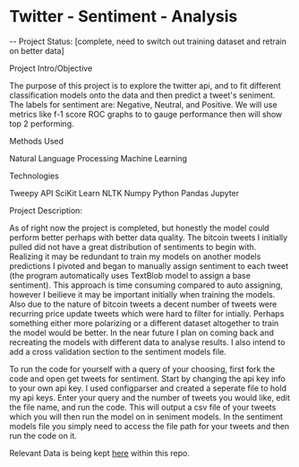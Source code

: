 

# Twitter - Sentiment - Analysis


-- Project Status: [complete, need to switch out training dataset and retrain on better data]


Project Intro/Objective

The purpose of this project is to explore the twitter api, and to fit different classification models onto the data and then predict a tweet's seniment. The labels for sentiment are: Negative, Neutral, and Positive. We will use metrics like f-1 score ROC graphs to to gauge performance then will show top 2 performing. 


Methods Used

Natural Language Processing
Machine Learning


Technologies

Tweepy API
SciKit Learn
NLTK
Numpy
Python
Pandas
Jupyter


Project Description:

As of right now the project is completed, but honestly the model could perform better perhaps with better data quality. The bitcoin tweets I initially pulled did not have a great distribution of sentiments to begin with. Realizing it may be redundant to train my models on another models predictions I pivoted and began to manually assign sentiment to each tweet (the program automatically uses TextBlob model to assign a base sentiment). This approach is time consuming compared to auto assigning, however I beilieve it may be important initially when training the models. Also due to the nature of bitcoin tweets a decent number of tweets were recurring price update tweets which were hard to filter for intially. Perhaps something either more polarizing or a different dataset altogether to train the model would be better. In the near future I plan on coming back and recreating the models with different data to analyse results. I also intend to add a cross validation section to the sentiment models file.

To run the code for yourself with a query of your choosing, first fork the code and open get tweets for sentiment. Start by changing the api key info to your own api key. I used configparser and created a seperate file to hold my api keys. Enter your query and the number of tweets you would like, edit the file name, and run the code. This will output a csv file of your tweets which you will then run the model on in seniment models. In the sentiment models file you simply need to access the file path for your tweets and then run the code on it.




Relevant Data is being kept [here]('https://github.com/jarrod7800/Twitter-Sentiment-Analysis/tree/main/Twitter_Sentiment_Analysis/CSVs') within this repo.
